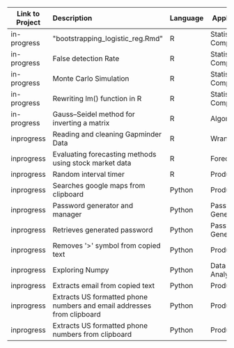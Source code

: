 
| Link to Project     | Description | Language|Application|
| ----------- | :----------- |----- |-----|
| in-progress      | "bootstrapping_logistic_reg.Rmd" |R| Statistical Computation|
| in-progress   | False detection Rate |R| Statistical Computation|
| in-progress   | Monte Carlo Simulation |R| Statistical Computation|
| in-progress      | Rewriting lm() function in R |R| Statistical Computation|
| in-progress      | Gauss–Seidel method for inverting a matrix |R| Algorithm|
| inprogress   | Reading and cleaning Gapminder Data |R|Wrangling|
| inprogress   | Evaluating forecasting methods using stock market data|R| Forecasting|
| inprogress      | Random interval timer |R|Productivity|
| inprogress   | Searches google maps from clipboard |Python|Productivity|
| inprogress      | Password generator and manager |Python| Password Generator|
| inprogress   | Retrieves generated password |Python| Password Generator|
| inprogress      | Removes '>' symbol from copied text|Python|Productivity|
| inprogress      | Exploring Numpy |Python|Data Analysis|
| inprogress      | Extracts email from copied text |Python|Productivity|
| inprogress   | Extracts US formatted phone numbers and email addresses from clipboard |Python|Productivity|
| inprogress   | Extracts US formatted phone numbers from clipboard|Python|Productivity|
